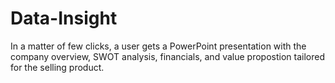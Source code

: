 # Data-Insight
In a matter of few clicks, a user gets a PowerPoint presentation with the company overview, SWOT analysis, financials, and value propostion tailored for the selling product.
